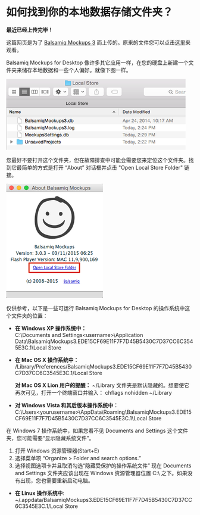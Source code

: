 # 如何找到你的本地数据存储文件夹？

**最近已经上传完毕！** 
   
这篇网页是为了 [Balsamiq Mockups 3](https://balsamiq.com/products/mockups/) 而上传的。原来的文件您可以点击[这里](http://media.balsamiq.com/files/Balsamiq_Mockups_v1-v2_Docs.pdf)来观看。  

Balsamiq Mockups for Desktop 像许多其它应用一样，在您的硬盘上新建一个文件夹来储存本地数据和一些个人偏好。就像下图一样。

![image](images/localstore.png)

您最好不要打开这个文件夹，但在故障排查中可能会需要您来定位这个文件夹。找到它最简单的方式是打开 “About” 对话框并点击  "Open Local Store Folder" 链接。

![image](images/aboutdialog.png)

仅供参考，以下是一些可运行 Balsamiq Mockups for Desktop 的操作系统中这个文件夹的位置：

- **在 Windows XP 操作系统中：**  
C:\Documents and Settings\<username>\Application Data\BalsamiqMockups3.EDE15CF69E11F7F7D45B5430C7D37CC6C3545E3C.1\Local Store

- **在 Mac OS X 操作系统中：**  
<your user home>/Library/Preferences/BalsamiqMockups3.EDE15CF69E11F7F7D45B5430C7D37CC6C3545E3C.1/Local Store

  **对 Mac OS X Lion 用户的提醒：** ~/Library 文件夹是默认隐藏的。想要使它再次可见，打开一个终端窗口并输入：
chflags nohidden ~/Library

- **对 Windows Vista 和其后版本操作系统中：**
C:\Users\<yourusername>\AppData\Roaming\BalsamiqMockups3.EDE15CF69E11F7F7D45B5430C7D37CC6C3545E3C.1\Local Store

在 Windows 7 操作系统中，如果您看不见 Documents and Settings 这个文件夹，您可能需要“显示隐藏系统文件”。  
1. 打开 Windows 资源管理器(Start+E)  
2. 选择菜单项 “Organize > Folder and search options.”  
3. 选择视图选项卡并且取消勾选“隐藏受保护的操作系统文件”
现在 Documents and Settings 文件夹应该出现在 Windows 资源管理器位置 C:\ 之下。如果没有出现，您也需要重新启动电脑。

- **在 Linux 操作系统中**:
~/.appdata/BalsamiqMockups3.EDE15CF69E11F7F7D45B5430C7D37CC6C3545E3C.1/Local Store
